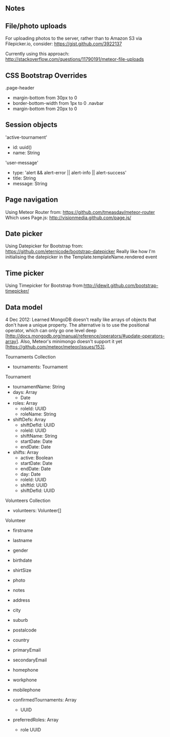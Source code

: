 Notes
----------

## File/photo uploads

For uploading photos to the server, rather than to Amazon S3 via Filepicker.io, consider: https://gist.github.com/3922137

Currently using this approach: http://stackoverflow.com/questions/11790191/meteor-file-uploads


## CSS Bootstrap Overrides

.page-header
 - margin-bottom from 30px to 0
 - border-bottom-width from 1px to 0
.navbar
 - margin-bottom from 20px to 0


## Session objects

'active-tournament'
 - id: uuid()
 - name: String

'user-message'
 - type: 'alert && alert-error || alert-info || alert-success'
 - title: String
 - message: String


## Page navigation

Using Meteor Router from: https://github.com/tmeasday/meteor-router
Which uses Page.js: http://visionmedia.github.com/page.js/


## Date picker

Using Datepicker for Bootstrap from: https://github.com/eternicode/bootstrap-datepicker
Really like how I'm initialising the datepicker in the Template.templateName.rendered event


## Time picker

Using Timepicker for Bootstrap from:http://jdewit.github.com/bootstrap-timepicker/


## Data model

4 Dec 2012: Learned MongoDB doesn't really like arrays of objects that don't have a unique property. The alternative is to use the positional operator, which can only go one level deep [http://docs.mongodb.org/manual/reference/operators/#update-operators-array]. Also, Meteor's minimongo doesn't support it yet [https://github.com/meteor/meteor/issues/153]. 

Tournaments Collection
- tournaments: Tournament

Tournament
- tournamentName: String
- days: Array
  - Date
- roles: Array
  - roleId: UUID
  - roleName: String
- shiftDefs: Array
  - shiftDefId: UUID
  - roleId: UUID
  - shiftName: String
  - startDate: Date
  - endDate: Date
- shifts: Array
  - active: Boolean
  - startDate: Date
  - endDate: Date
  - day: Date
  - roleId: UUID
  - shiftId: UUID
  - shiftDefId: UUID




Volunteers Collection
- volunteers: Volunteer[]

Volunteer
- firstname
- lastname
- gender
- birthdate
- shirtSize
- photo
- notes

- address
- city
- suburb
- postalcode
- country
- primaryEmail
- secondaryEmail
- homephone
- workphone
- mobilephone

- confirmedTournaments: Array
  - UUID

- preferredRoles: Array
  - role UUID



